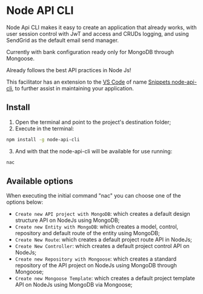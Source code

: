# Node API CLI

Node Api CLI makes it easy to create an application that already works, with user session control with JwT and access and CRUDs logging, and using SendGrid as the default email send manager.

Currently with bank configuration ready only for MongoDB through Mongoose.

Already follows the best API practices in Node Js!

This facilitator has an extension to the [VS Code](https://code.visualstudio.com/) of name [Snippets node-api-cli](https://marketplace.visualstudio.com/items?itemName=snippets-node-api-cli.snippets-node-api-cli), to further assist in maintaining your application.

## Install

1. Open the terminal and point to the project's destination folder;
2. Execute in the terminal:

```bash
npm install -g node-api-cli
```

3. And with that the node-api-cli will be available for use running:

```bash
nac
```

## Available options

When executing the initial command "nac" you can choose one of the options below:

- `Create new API project with MongoDB`: which creates a default design structure API on NodeJs using MongoDB;
- `Create new Entity with MongoDB`: which creates a model, control, repository and default route of the entity using MongoDB;
- `Create New Route`: which creates a default project route API in NodeJs;
- `Create New Controller`: which creates a default project control API on NodeJs;
- `Create new Repository with Mongoose`: which creates a standard repository of the API project on NodeJs using MongoDB through Mongoose;
- `Create new Mongoose Template`: which creates a default project template API on NodeJs using MongoDB via Mongoose;
